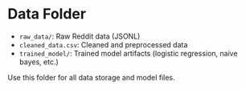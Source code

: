 # Data Folder

- `raw_data/`: Raw Reddit data (JSONL)
- `cleaned_data.csv`: Cleaned and preprocessed data
- `trained_model/`: Trained model artifacts (logistic regression, naive bayes, etc.)

Use this folder for all data storage and model files.
